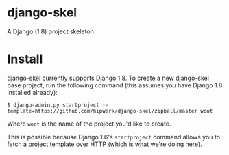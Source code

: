 django-skel
===========
A Django (1.8) project skeleton.

Install
=======

django-skel currently supports Django 1.8. To create a new django-skel base
project, run the following command (this assumes you have Django 1.8 installed
already):

    $ django-admin.py startproject --template=https://github.com/hipwerk/django-skel/zipball/master woot


Where ``woot`` is the name of the project you'd like to create.

This is possible because Django 1.6's ``startproject`` command allows
you to fetch a project template over HTTP (which is what we're doing
here).
